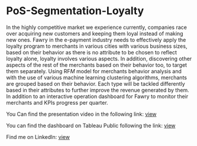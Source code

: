 # PoS-Segmentation-Loyalty

In the highly competitive market we experience currently, companies race over acquiring new customers and keeping them loyal instead of making new ones. Fawry in the e-payment industry needs to effectively apply the loyalty program to merchants in various cities with various business sizes, based on their behavior as there is no attribute to be chosen to reflect loyalty alone, loyalty involves various aspects. In addition, discovering other aspects of the rest of the merchants based on their behavior too, to target them separately. Using RF*M* model for merchants behavior analysis and with the use of various machine learning clustering algorithms, merchants are grouped based on their behavior. Each type will be tackled differently based in their attributes to further improve the revenue generated by them. In addition to an interactive operation dashboard for Fawry to monitor their merchants and KPIs progress per quarter.


You Can find the presentation video in the following link: [view](https://drive.google.com/file/d/15Kym62cgChvuiUQnW8Ni0KmtR03vdGol/view?usp=drivesdk)

You can find the dashboard on Tableau Public following the link: [view](https://public.tableau.com/views/Fawry_MerchantsOperationDashboard/FULL?:language=en-US&:display_count=n&:origin=viz_share_link)

Find me on LinkedIn: [view](https://www.linkedin.com/in/salemmohamed99/)
